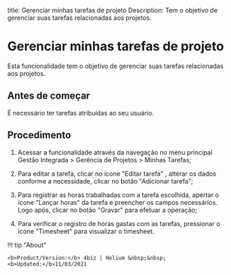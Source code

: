 title: Gerenciar minhas tarefas de projeto
Description: Tem o objetivo de gerenciar suas tarefas relacionadas aos projetos.
# Gerenciar minhas tarefas de projeto

Esta funcionalidade tem o objetivo de gerenciar suas tarefas relacionadas aos
projetos.

Antes de começar
-------------

É necessário ter tarefas atribuídas ao seu usuário.

Procedimento
----------

1.  Acessar a funcionalidade através da navegação no menu principal Gestão
    Integrada \> Gerência de Projetos \> Minhas Tarefas;

2.  Para editar a tarefa, clicar no ícone "Editar tarefa" , alterar os dados conforme a
    necessidade, clicar no botão "Adicionar tarefa";

3.  Para registrar as horas trabalhadas com a tarefa escolhida, apertar o
    ícone "Lançar horas" da tarefa e preencher os campos necessários. Logo após, clicar no botão "Gravar" para
    efetuar a operação;

4.  Para verificar o registro de horas gastas com as tarefas, pressionar o
    ícone "Timesheet" para visualizar o timesheet.

    
<!-- <i class='fa fa-youtube-play  fa-2x' style='color:#97ce17;vertical-align: middle;'> </i> [Video Library](https://www.youtube.com/playlist?list=PLB5qK2uzf2RNUc7XoNAAOyo3Ex5fKM2db)'
-->
!!! tip "About"

    <b>Product/Version:</b> 4biz | Helium &nbsp;&nbsp;
    <b>Updated:</b>11/03/2021

